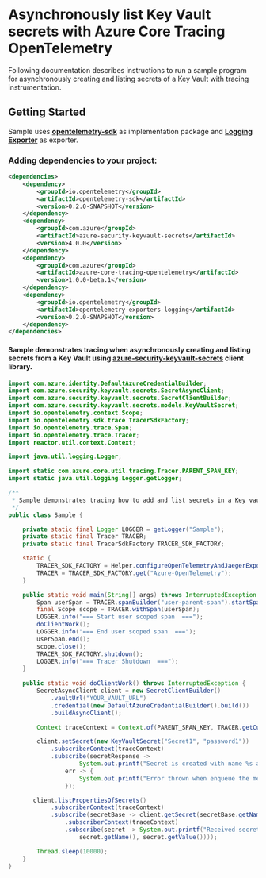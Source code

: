 # Asynchronously list Key Vault secrets with Azure Core Tracing OpenTelemetry
 
Following documentation describes instructions to run a sample program for asynchronously creating and listing secrets of a Key Vault with tracing instrumentation.

## Getting Started
Sample uses **[opentelemetry-sdk][opentelemetry_sdk]** as implementation package and **[Logging Exporter][logging_exporter]** as exporter.
### Adding dependencies to your project:
```xml
<dependencies>
    <dependency>
        <groupId>io.opentelemetry</groupId>
        <artifactId>opentelemetry-sdk</artifactId>
        <version>0.2.0-SNAPSHOT</version>
    </dependency>
    <dependency>
        <groupId>com.azure</groupId>
        <artifactId>azure-security-keyvault-secrets</artifactId>
        <version>4.0.0</version>
    </dependency>
    <dependency>
        <groupId>com.azure</groupId>
        <artifactId>azure-core-tracing-opentelemetry</artifactId>
        <version>1.0.0-beta.1</version>
    </dependency>
    <dependency>
        <groupId>io.opentelemetry</groupId>
        <artifactId>opentelemetry-exporters-logging</artifactId>
        <version>0.2.0-SNAPSHOT</version>
    </dependency>
</dependencies>
```

#### Sample demonstrates tracing when asynchronously creating and listing secrets from a Key Vault using [azure-security-keyvault-secrets][azure_keyvault_secrets] client library.
```java
import com.azure.identity.DefaultAzureCredentialBuilder;
import com.azure.security.keyvault.secrets.SecretAsyncClient;
import com.azure.security.keyvault.secrets.SecretClientBuilder;
import com.azure.security.keyvault.secrets.models.KeyVaultSecret;
import io.opentelemetry.context.Scope;
import io.opentelemetry.sdk.trace.TracerSdkFactory;
import io.opentelemetry.trace.Span;
import io.opentelemetry.trace.Tracer;
import reactor.util.context.Context;

import java.util.logging.Logger;

import static com.azure.core.util.tracing.Tracer.PARENT_SPAN_KEY;
import static java.util.logging.Logger.getLogger;

/**
 * Sample demonstrates tracing how to add and list secrets in a Key vault with tracing enabled with a Logging Exporter.
 */
public class Sample {

    private static final Logger LOGGER = getLogger("Sample");
    private static final Tracer TRACER;
    private static final TracerSdkFactory TRACER_SDK_FACTORY;

    static {
        TRACER_SDK_FACTORY = Helper.configureOpenTelemetryAndJaegerExporter(LOGGER);
        TRACER = TRACER_SDK_FACTORY.get("Azure-OpenTelemetry");
    }

    public static void main(String[] args) throws InterruptedException {
        Span userSpan = TRACER.spanBuilder("user-parent-span").startSpan();
        final Scope scope = TRACER.withSpan(userSpan);
        LOGGER.info("=== Start user scoped span  ===");
        doClientWork();
        LOGGER.info("=== End user scoped span  ===");
        userSpan.end();
        scope.close();
        TRACER_SDK_FACTORY.shutdown();
        LOGGER.info("=== Tracer Shutdown  ===");
    }
    
    public static void doClientWork() throws InterruptedException {
        SecretAsyncClient client = new SecretClientBuilder()
            .vaultUrl("YOUR_VAULT_URL")
            .credential(new DefaultAzureCredentialBuilder().build())
            .buildAsyncClient();

        Context traceContext = Context.of(PARENT_SPAN_KEY, TRACER.getCurrentSpan());

        client.setSecret(new KeyVaultSecret("Secret1", "password1"))
            .subscriberContext(traceContext)
            .subscribe(secretResponse ->
                    System.out.printf("Secret is created with name %s and value %s %n", secretResponse.getName(), secretResponse.getValue()),
                err -> {
                    System.out.printf("Error thrown when enqueue the message. Error message: %s%n", err.getMessage());
                });

       client.listPropertiesOfSecrets()
            .subscriberContext(traceContext)
            .subscribe(secretBase -> client.getSecret(secretBase.getName())
                .subscriberContext(traceContext)
                .subscribe(secret -> System.out.printf("Received secret with name %s and value %s%n",
                    secret.getName(), secret.getValue())));

        Thread.sleep(10000);
    }
}
```

<!-- Links -->
[azure_keyvault_secrets]: https://mvnrepository.com/artifact/com.azure/azure-security-keyvault-secrets
[opentelemetry_sdk]: https://github.com/open-telemetry/opentelemetry-java/tree/master/sdk
[logging_exporter]: https://github.com/open-telemetry/opentelemetry-java/tree/master/exporters/logging
